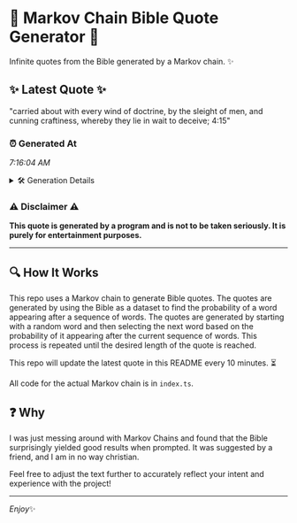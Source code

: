 # 📖 Markov Chain Bible Quote Generator 📖

Infinite quotes from the Bible generated by a Markov chain. ✨

## ✨ Latest Quote ✨
"carried about with every wind of doctrine, by the sleight of men, and cunning craftiness, whereby they lie in wait to deceive; 4:15"

### ⏰ Generated At
*7:16:04 AM*

<details>
    <summary>🛠️ Generation Details</summary>
    <p>
        <strong>🌱 Seed:</strong> carried<br>
        <strong>🔄 Iterations:</strong> 22<br>
        <strong>📜 Context History:</strong><br>[ carried ]: about<br>[ carried, about ]: with<br>[ carried, about, with ]: every<br>[ carried, about, with, every ]: wind<br>[ carried, about, with, every, wind ]: of<br>[ carried, about, with, every, wind, of ]: doctrine,<br>[ about, with, every, wind, of, doctrine, ]: by<br>[ with, every, wind, of, doctrine,, by ]: the<br>[ every, wind, of, doctrine,, by, the ]: sleight<br>[ wind, of, doctrine,, by, the, sleight ]: of<br>[ of, doctrine,, by, the, sleight, of ]: men,<br>[ doctrine,, by, the, sleight, of, men, ]: and<br>[ by, the, sleight, of, men,, and ]: cunning<br>[ the, sleight, of, men,, and, cunning ]: craftiness,<br>[ sleight, of, men,, and, cunning, craftiness, ]: whereby<br>[ of, men,, and, cunning, craftiness,, whereby ]: they<br>[ men,, and, cunning, craftiness,, whereby, they ]: lie<br>[ and, cunning, craftiness,, whereby, they, lie ]: in<br>[ cunning, craftiness,, whereby, they, lie, in ]: wait<br>[ craftiness,, whereby, they, lie, in, wait ]: to<br>[ whereby, they, lie, in, wait, to ]: deceive;<br>[ they, lie, in, wait, to, deceive; ]: 4:15<br>
    </p>
</details>

### ⚠️ Disclaimer ⚠️
**This quote is generated by a program and is not to be taken seriously. It is purely for entertainment purposes.**

---

## 🔍 How It Works

This repo uses a Markov chain to generate Bible quotes. The quotes are generated by using the Bible as a dataset to find the probability of a word appearing after a sequence of words. The quotes are generated by starting with a random word and then selecting the next word based on the probability of it appearing after the current sequence of words. This process is repeated until the desired length of the quote is reached.

This repo will update the latest quote in this README every 10 minutes. ⏳

All code for the actual Markov chain is in `index.ts`.

## ❓ Why

I was just messing around with Markov Chains and found that the Bible surprisingly yielded good results when prompted. 
It was suggested by a friend, and I am in no way christian.

Feel free to adjust the text further to accurately reflect your intent and experience with the project!

---

*Enjoy*✨
